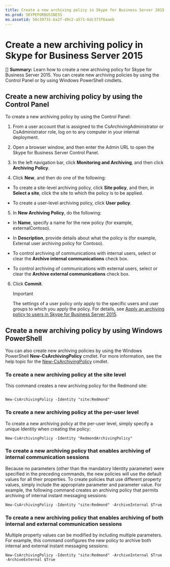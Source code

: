 ```yaml
---
title: Create a new archiving policy in Skype for Business Server 2015
ms.prod: SKYPEFORBUSINESS
ms.assetid: 50c39731-ba2f-49c2-a571-6dc373f6aaeb
---
```



# Create a new archiving policy in Skype for Business Server 2015
[] **Summary:** Learn how to create a new archiving policy for Skype for Business Server 2015.
You can create new archiving policies by using the Control Panel or by using Windows PowerShell cmdlets.
  
    
    


## Create a new archiving policy by using the Control Panel

To create a new archiving policy by using the Control Panel:
  
    
    

1. From a user account that is assigned to the CsArchivingAdministrator or CsAdministrator role, log on to any computer in your internal deployment. 
    
  
2. Open a browser window, and then enter the Admin URL to open the Skype for Business Server Control Panel. 
    
  
3. In the left navigation bar, click **Monitoring and Archiving**, and then click **Archiving Policy**.
    
  
4. Click **New**, and then do one of the following: 
    
  - To create a site-level archiving policy, click **Site policy**, and then, in **Select a site**, click the site to which the policy is to be applied.
    
  
  - To create a user-level archiving policy, click **User policy**.
    
  
5. In **New Archiving Policy**, do the following:
    
  - In **Name**, specify a name for the new policy (for example, externalContoso).
    
  
  - In **Description**, provide details about what the policy is (for example, External user archiving policy for Contoso).
    
  
  - To control archiving of communications with internal users, select or clear the **Archive internal communications** check box.
    
  
  - To control archiving of communications with external users, select or clear the **Archive external communications** check box.
    
  
6. Click **Commit**.
    
    > [!IMPORTANT]
      > The settings of a user policy only apply to the specific users and user groups to which you apply the policy. For details, see  [Apply an archiving policy to users in Skype for Business Server 2015](apply-an-archiving-policy-to-users-in-skype-for-business-server-2015.md). 

## Create a new archiving policy by using Windows PowerShell

You can also create new archiving policies by using the Windows PowerShell **New-CsArchivingPolicy** cmdlet. For more information, see the help topic for the [New-CsArchivingPolicy](new-csarchivingpolicy.md) cmdlet.
  
    
    

### To create a new archiving policy at the site level

This command creates a new archiving policy for the Redmond site:
  
    
    

```

New-CsArchivingPolicy -Identity "site:Redmond"
```


### To create a new archiving policy at the per-user level

To create a new archiving policy at the per-user level, simply specify a unique Identity when creating the policy:
  
    
    

```
New-CsArchivingPolicy -Identity "RedmondArchivingPolicy"
```


### To create a new archiving policy that enables archiving of internal communication sessions

Because no parameters (other than the mandatory Identity parameter) were specified in the preceding commands, the new policies will use the default values for all their properties. To create policies that use different property values, simply include the appropriate parameter and parameter value. For example, the following command creates an archiving policy that permits archiving of internal instant messaging sessions: 
  
    
    

```
New-CsArchivingPolicy -Identity "site:Redmond" -ArchiveInternal $True
```


### To create a new archiving policy that enables archiving of both internal and external communication sessions

Multiple property values can be modified by including multiple parameters. For example, this command configures the new policy to archive both internal and external instant messaging sessions:
  
    
    

```
New-CsArchivingPolicy -Identity "site:Redmond" -ArchiveInternal $True -ArchiveExternal $True
```



